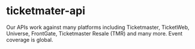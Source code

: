 # ticketmater-api
Our APIs work against many platforms including Ticketmaster, TicketWeb, Universe, FrontGate, Ticketmaster Resale (TMR) and many more. Event coverage is global.
